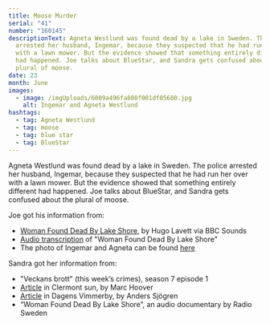```yaml
---
title: Moose Murder
serial: "41"
number: "160145"
descriptionText: Agneta Westlund was found dead by a lake in Sweden. The police
  arrested her husband, Ingemar, because they suspected that he had run her over
  with a lawn mower. But the evidence showed that something entirely different
  had happened. Joe talks about BlueStar, and Sandra gets confused about the
  plural of moose.
date: 23
month: June
images:
  - image: /imgUploads/6009a496fa808f001df05680.jpg
    alt: Ingemar and Agneta Westlund
hashtags:
  - tag: Agneta Westlund
  - tag: moose
  - tag: blue star
  - tag: BlueStar
---
```

Agneta Westlund was found dead by a lake in Sweden. The police arrested her husband, Ingemar, because they suspected that he had run her over with a lawn mower. But the evidence showed that something entirely different had happened. Joe talks about BlueStar, and Sandra gets confused about the plural of moose.



Joe got his information from:

* [Woman Found Dead By Lake Shore](http://sverigesradio.se/sida/avsnitt/213329?programid=909), by Hugo Lavett via BBC Sounds
* [Audio transcription](http://www.deutschlandfunkkultur.de/index.media.9e76a38ea17c443d853005e415155b92.pdf) of "Woman Found Dead By Lake Shore"
* The photo of Ingemar and Agneta can be found [here](https://vocal.media/criminal/the-unusual-death-of-agneta-westlund)



Sandra got her information from:

* "Veckans brott" (this week’s crimes), season 7 episode 1
* [Article](https://www.clermontsun.com/2021/01/20/marc-hoover-the-unusual-death-of-agneta-westlund) in Clermont sun, by Marc Hoover
* [Article](https://www.dagensvimmerby.se/nyheter/reportage/e/96709/ny-dokumentar-om-agneta-som-dodades-av-en-alg-i-loftahammar/) in Dagens Vimmerby, by Anders Sjögren
* “Woman Found Dead By Lake Shore”, an audio documentary by Radio Sweden